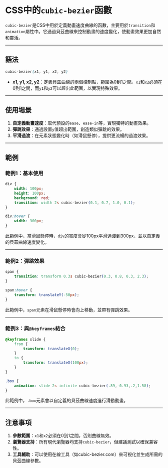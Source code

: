 # **CSS中的`cubic-bezier`函數**

`cubic-bezier`是CSS中用於定義動畫速度曲線的函數，主要用於`transition`和`animation`屬性中。它通過貝茲曲線來控制動畫的速度變化，使動畫效果更加自然和靈活。

---

## **語法**
```css
cubic-bezier(x1, y1, x2, y2)
```
- **x1, y1, x2, y2**：定義貝茲曲線的兩個控制點，範圍為0到1之間。`x1`和`x2`必須在0到1之間，而`y1`和`y2`可以超出此範圍，以實現特殊效果。

---

## **使用場景**
1. **自定義動畫速度**：取代預設的`ease`、`ease-in`等，實現獨特的動畫效果。
2. **彈跳效果**：通過設置`y`值超出範圍，創造類似彈跳的效果。
3. **平滑過渡**：在元素狀態變化時（如滑鼠懸停），提供更流暢的過渡效果。

---

## **範例**

### 範例1：基本使用
```css
div {
    width: 100px;
    height: 100px;
    background: red;
    transition: width 2s cubic-bezier(0.1, 0.7, 1.0, 0.1);
}

div:hover {
    width: 300px;
}
```
此範例中，當滑鼠懸停時，`div`的寬度會從100px平滑過渡到300px，並以自定義的貝茲曲線速度變化。

---

### 範例2：彈跳效果
```css
span {
    transition: transform 0.3s cubic-bezier(0.3, 0.8, 0.3, 2.3);
}

span:hover {
    transform: translateY(-50px);
}
```
此範例中，`span`元素在滑鼠懸停時會向上移動，並帶有彈跳效果。

---

### 範例3：與`@keyframes`結合
```css
@keyframes slide {
    from {
        transform: translateX(0);
    }
    to {
        transform: translateX(100px);
    }
}

.box {
    animation: slide 2s infinite cubic-bezier(.89,-0.93,.2,1.58);
}
```
此範例中，`.box`元素會以自定義的貝茲曲線速度進行滑動動畫。

---

## **注意事項**
1. **參數範圍**：`x1`和`x2`必須在0到1之間，否則曲線無效。
2. **瀏覽器支持**：所有現代瀏覽器均支持`cubic-bezier`，但建議測試以確保兼容性。
3. **工具輔助**：可以使用在線工具（如cubic-bezier.com）來可視化並生成所需的貝茲曲線參數。
